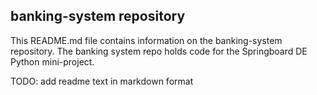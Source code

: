 ## banking-system repository

This README.md file contains information on the banking-system repository. The banking system repo holds code for the Springboard DE Python mini-project.

TODO: add readme text in markdown format
